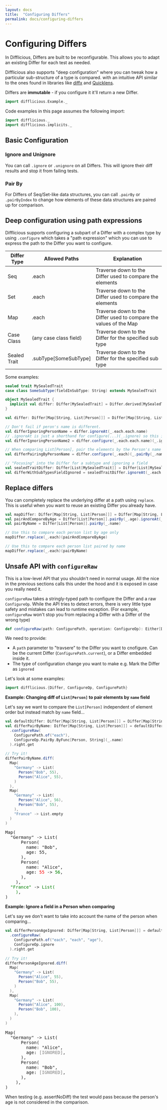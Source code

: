 ```yaml
---
layout: docs
title:  "Configuring Differs"
permalink: docs/configuring-differs
---
```


# Configuring Differs

In Difflicious, Differs are built to be reconfigurable. This allows you to adapt an existing Differ for each test 
as needed.

Difflicious also supports "deep configuration" where you can tweak how a particular sub-structure of a type is compared.
with an intuitive API similar to the ones found in libraries like [diffx](https://github.com/softwaremill/diffx) and 
[Quicklens](https://github.com/softwaremill/quicklens).

Differs are **immutable** - if you configure it it'll return a new Differ.

```scala mdoc:invisible
import difflicious.Example._
```

Code examples in this page assumes the following import:
```scala mdoc:silent
import difflicious._
import difflicious.implicits._
```

## Basic Configuration

### Ignore and Unignore

You can call `.ignore` or `.unignore` on all Differs. This will ignore their diff results and stop it from failing tests.

### Pair By

For Differs of Seq/Set-like data structures, you can call `.pairBy` or `.pairByIndex` to change how elements of these 
data structures are paired up for comparison.

## Deep configuration using path expressions

Difflicious supports configuring a subpart of a Differ with a complex type by using `.configure` which takes a "path expression"
which you can use to express the path to the Differ you want to configure.

| Differ Type  | Allowed Paths          | Explanation                                                       |
| --           | --                     | --                                                                |
| Seq          | .each                  | Traverse down to the Differ used to compare the elements          |
| Set          | .each                  | Traverse down to the Differ used to compare the elements          |
| Map          | .each                  | Traverse down to the Differ used to compare the values of the Map |
| Case Class   | (any case class field) | Traverse down to the Differ for the specified sub type            |
| Sealed Trait | .subType[SomeSubType]  | Traverse down to the Differ for the specified sub type            |

Some examples:

```scala mdoc:invisible
sealed trait MySealedTrait
case class SomeSubType(fieldInSubType: String) extends MySealedTrait

object MySealedTrait {
  implicit val differ: Differ[MySealedTrait] = Differ.derived[MySealedTrait]
}
```

```scala mdoc:nest:silent
val differ: Differ[Map[String, List[Person]]] = Differ[Map[String, List[Person]]]

// Don't fail if peron's name is different.
val differIgnoringPersonName = differ.ignoreAt(_.each.each.name)
// .ignoreAt is just a shorthand for configure(...)(_.ignore) so this is equivalent
val differIgnoringPersonName2 = differ.configure(_.each.each.name)(_.ignore)

// When comparing List[Person], pair the elements by the Person's name
val differPairingByPersonName = differ.configure(_.each)(_.pairBy(_.name))

// "Focusing" into the Differ for a subtype and ignoring a field
val sealedTraitDiffer: Differ[List[MySealedTrait]] = Differ[List[MySealedTrait]]
val differWithSubTypesFieldIgnored = sealedTraitDiffer.ignoreAt(_.each.subType[SomeSubType].fieldInSubType)
```

## Replace differs

You can completely replace the underlying differ at a path using `replace`. This is useful when you want to reuse an existing
Differ you already have.

```scala mdoc:silent
val mapDiffer: Differ[Map[String, List[Person]]] = Differ[Map[String, List[Person]]]
val pairAndCompareByAge = Differ[List[Person]].pairBy(_.age).ignoreAt(_.each.name)
val pairByName = Differ[List[Person]].pairBy(_.name)

// Use this to compare each person list by age only
mapDiffer.replace(_.each)(pairAndCompareByAge)

// Use this to compare each person list paired by name
mapDiffer.replace(_.each)(pairByName)
```

## Unsafe API with `configureRaw`

This is a low-level API that you shouldn't need in normal usage. All the nice in the previous sections calls this 
under the hood and it is exposed in case you really need it.

`configureRaw` takes a stringly-typed path to configure the Differ and a raw `ConfigureOp`.
While the API tries to detect errors, there is very little type safety and mistakes can lead to runtime exception.
(For example, `configureRaw` won't stop you from replacing a Differ with a Differ of the wrong type)

```scala
def configureRaw(path: ConfigurePath, operation: ConfigureOp): Either[DifferUpdateError, Differ[T]]
```

We need to provide:

- A `path` parameter to "travsere" to the Differ you want to cnofigure. Can be the current Differ (`ConfigurePath.current`), or a Differ embedded inside it.
- The type of configuration change you want to make e.g. Mark the Differ as `ignored`

Let's look at some examples:

```scala mdoc:silent
import difflicious.{Differ, ConfigureOp, ConfigurePath}
```

**Example: Changing diff of `List[Person]` to pair elements by `name` field**

Let's say we want to compare the `List[Person]` independent of element order but instead match by `name` field...

```scala mdoc:silent
val defaultDiffer: Differ[Map[String, List[Person]]] = Differ[Map[String, List[Person]]]
val differPairByName: Differ[Map[String, List[Person]]] = defaultDiffer
  .configureRaw(
    ConfigurePath.of("each"), 
    ConfigureOp.PairBy.ByFunc[Person, String](_.name)
  ).right.get
  
// Try it!  
differPairByName.diff(
  Map(
    "Germany" -> List(
      Person("Bob", 55),
      Person("Alice", 55),
    )
  ),
  Map(
    "Germany" -> List(
      Person("Alice", 56),
      Person("Bob", 55),
    ),
    "France" -> List.empty
  )
)
```

<pre class="diff-render">
Map(
  "Germany" -> List(
      Person(
        name: "Bob",
        age: 55,
      ),
      Person(
        name: "Alice",
        age: <span style="color: red;">55</span> -> <span style="color: green;">56</span>,
      ),
    ),
  <span style="color: green;">"France"</span> -> <span style="color: green;">List(
    )</span>,
)
</pre>

**Example: Ignore a field in a Person when comparing**

Let's say we don't want to take into account the name of the person when comparing...

```scala mdoc:silent
val differPersonAgeIgnored: Differ[Map[String, List[Person]]] = defaultDiffer
  .configureRaw(
    ConfigurePath.of("each", "each", "age"), 
    ConfigureOp.ignore
  ).right.get
  
// Try it!  
differPersonAgeIgnored.diff(
  Map(
    "Germany" -> List(
      Person("Alice", 55),
      Person("Bob", 55),
    )
  ),
  Map(
    "Germany" -> List(
      Person("Alice", 100),
      Person("Bob", 100),
    ),
  )
)
```

<pre class="diff-render">
Map(
  "Germany" -> List(
      Person(
        name: "Alice",
        age: <span style="color: gray;">[IGNORED]</span>,
      ),
      Person(
        name: "Bob",
        age: <span style="color: gray;">[IGNORED]</span>,
      ),
    ),
)
</pre>

When testing (e.g. assertNoDiff) the test would pass because the person's age is not considered in the comparison.
